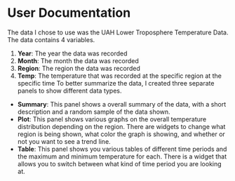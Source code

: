 # User Documentation
The data I chose to use was the UAH Lower Troposphere Temperature Data. The data contains 4 variables.
1. **Year**: The year the data was recorded
2. **Month**: The month the data was recorded
3. **Region**: The region the data was recorded
4. **Temp**: The temperature that was recorded at the specific region at the specific time
To better summarize the data, I created three separate panels to show different data types.
- **Summary**: This panel shows a overall summary of the data, with a short description and a random sample of the data shown.
- **Plot**: This panel shows various graphs on the overall temperature distribution depending on the region. There are widgets to change what region is being shown, what color the graph is showing, and whether or not you want to see a trend line.
- **Table**: This panel shows you various tables of different time periods and the maximum and minimum temperature for each. There is a widget that allows you to switch between what kind of time period you are looking at.